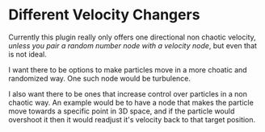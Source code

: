 # Different Velocity Changers

Currently this plugin really only offers one directional non chaotic velocity, _unless you pair a random number node with a velocity node_, but even that is not ideal.

I want there to be options to make particles move in a more choatic and randomized way. One such node would be turbulence.

I also want there to be ones that increase control over particles in a non chaotic way. An example would be to have a node that makes the particle move towards a specific point in 3D space, and if the particle would overshoot it then it would readjust it's velocity back to that target position.
